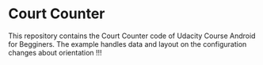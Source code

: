 # Court Counter
This repository contains the Court Counter code of Udacity Course Android for Begginers.
The example handles data and layout on the configuration changes about orientation !!!
